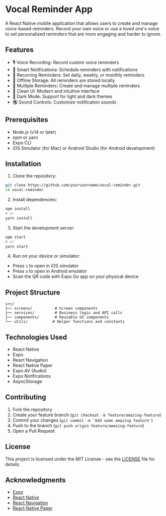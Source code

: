 # Vocal Reminder App

A React Native mobile application that allows users to create and manage voice-based reminders. Record your own voice or use a loved one's voice to set personalized reminders that are more engaging and harder to ignore.

## Features

- 🎙️ Voice Recording: Record custom voice reminders
- 🔔 Smart Notifications: Schedule reminders with notifications
- 🔄 Recurring Reminders: Set daily, weekly, or monthly reminders
- 💾 Offline Storage: All reminders are stored locally
- 🎯 Multiple Reminders: Create and manage multiple reminders
- 🎨 Clean UI: Modern and intuitive interface
- 🌙 Dark Mode: Support for light and dark themes
- 🔇 Sound Controls: Customize notification sounds

## Prerequisites

- Node.js (v14 or later)
- npm or yarn
- Expo CLI
- iOS Simulator (for Mac) or Android Studio (for Android development)

## Installation

1. Clone the repository:
```bash
git clone https://github.com/yourusername/vocal-reminder.git
cd vocal-reminder
```

2. Install dependencies:
```bash
npm install
# or
yarn install
```

3. Start the development server:
```bash
npm start
# or
yarn start
```

4. Run on your device or simulator:
- Press `i` to open in iOS simulator
- Press `a` to open in Android emulator
- Scan the QR code with Expo Go app on your physical device

## Project Structure

```
src/
├── screens/          # Screen components
├── services/         # Business logic and API calls
├── components/       # Reusable UI components
└── utils/           # Helper functions and constants
```

## Technologies Used

- React Native
- Expo
- React Navigation
- React Native Paper
- Expo AV (Audio)
- Expo Notifications
- AsyncStorage

## Contributing

1. Fork the repository
2. Create your feature branch (`git checkout -b feature/amazing-feature`)
3. Commit your changes (`git commit -m 'Add some amazing feature'`)
4. Push to the branch (`git push origin feature/amazing-feature`)
5. Open a Pull Request

## License

This project is licensed under the MIT License - see the [LICENSE](LICENSE) file for details.

## Acknowledgments

- [Expo](https://expo.dev/)
- [React Native](https://reactnative.dev/)
- [React Navigation](https://reactnavigation.org/)
- [React Native Paper](https://callstack.github.io/react-native-paper/) 